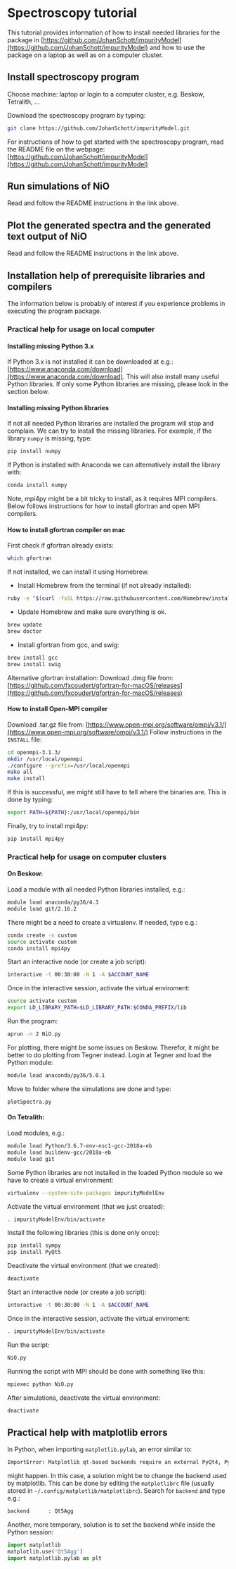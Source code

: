 # Spectroscopy tutorial
This tutorial provides information of how to install needed libraries for the package in [https://github.com/JohanSchott/impurityModel](https://github.com/JohanSchott/impurityModel) and how to use the package on a laptop as well as on a computer cluster.

## Install spectroscopy program
Choose machine: laptop or login to a computer cluster, e.g. Beskow, Tetralith, …

Download the spectroscopy program by typing:
```bash
git clone https://github.com/JohanSchott/impurityModel.git
```
For instructions of how to get started with the spectroscopy program, read the README file on the webpage: 
[https://github.com/JohanSchott/impurityModel](https://github.com/JohanSchott/impurityModel)

## Run simulations of NiO
Read and follow the README instructions in the link above.

## Plot the generated spectra and the generated text output of NiO
Read and follow the README instructions in the link above.

## Installation help of prerequisite libraries and compilers
The information below is probably of interest if you experience problems in executing the program package.

### Practical help for usage on local computer

#### Installing missing Python 3.x 
If Python 3.x is not installed it can be downloaded at e.g.: [https://www.anaconda.com/download](https://www.anaconda.com/download). 
This will also install many useful Python libraries. 
If only some Python libraries are missing, please look in the section below.

#### Installing missing Python libraries
If not all needed Python libraries are installed the program will stop and complain.
We can try to install the missing libraries.
For example, if the library `numpy` is missing, type:
```bash
pip install numpy
```
If Python is installed with Anaconda we can alternatively install the library with:
```bash
conda install numpy
```
Note, mpi4py might be a bit tricky to install, as it requires MPI compilers. 
Below follows instructions for how to install gfortran and open MPI compilers.

#### How to install gfortran compiler on mac
First check if gfortran already exists:
```bash
which gfortran
```
If not installed, we can install it using Homebrew.
- Install Homebrew from the terminal (if not already installed):
```bash
ruby -e "$(curl -fsSL https://raw.githubusercontent.com/Homebrew/install/master/install)"
```
- Update Homebrew and make sure everything is ok.
```bash
brew update
brew doctor
```
- Install gfortran from gcc, and swig:
```bash
brew install gcc
brew install swig
```
Alternative gfortran installation: Download .dmg file from:
[https://github.com/fxcoudert/gfortran-for-macOS/releases](https://github.com/fxcoudert/gfortran-for-macOS/releases)
  

#### How to install Open-MPI compiler
Download .tar.gz file from:
[https://www.open-mpi.org/software/ompi/v3.1/](https://www.open-mpi.org/software/ompi/v3.1/)
Follow instructions in the `INSTALL` file:
```bash
cd openmpi-3.1.3/
mkdir /usr/local/openmpi
./configure --prefix=/usr/local/openmpi
make all
make install
```
If this is successful, we might still have to tell where the binaries are.
This is done by typing:
```bash
export PATH=${PATH}:/usr/local/openmpi/bin
```
Finally, try to install mpi4py:
```bash
pip install mpi4py
```





### Practical help for usage on computer clusters
#### On Beskow:
Load a module with all needed Python libraries installed, e.g.:
```bash
module load anaconda/py36/4.3
module load git/2.16.2
```
There might be a need to create a virtualenv. If needed, type e.g.:
```bash
conda create -n custom
source activate custom
conda install mpi4py
```
Start an interactive node (or create a job script):
```bash
interactive -t 00:30:00 -N 1 -A $ACCOUNT_NAME
```
Once in the interactive session, activate the virtual enviroment:
```bash
source activate custom
export LD_LIBRARY_PATH=$LD_LIBRARY_PATH:$CONDA_PREFIX/lib
```
Run the program:
```bash
aprun -n 2 NiO.py 
```

For plotting, there might be some issues on Beskow. 
Therefor, it might be better to do plotting from Tegner instead. 
Login at Tegner and load the Python module:
```bash
module load anaconda/py36/5.0.1 
```
Move to folder where the simulations are done and type:
```
plotSpectra.py
```

#### On Tetralith:
Load modules, e.g.:
```bash
module load Python/3.6.7-env-nsc1-gcc-2018a-eb
module load buildenv-gcc/2018a-eb
module load git
```
Some Python libraries are not installed in the loaded Python module so we have to create a virtual environment:
```bash
virtualenv --system-site-packages impurityModelEnv
```
Activate the virtual environment (that we just created):
```bash
. impurityModelEnv/bin/activate
```
Install the following libraries (this is done only once):
```bash
pip install sympy
pip install PyQt5
```
Deactivate the virtual environment (that we created):
```bash
deactivate
```
Start an interactive node (or create a job script):
```bash
interactive -t 00:30:00 -N 1 -A $ACCOUNT_NAME
```
Once in the interactive session, activate the virtual enviroment:
```bash
. impurityModelEnv/bin/activate
```
Run the script:
```bash
NiO.py
```
Running the script with MPI should be done with something like this:
```bash
mpiexec python NiO.py
```
After simulations, deactivate the virtual environment:
```bash
deactivate 
```

## Practical help with matplotlib errors
In Python, when importing `matplotlib.pylab`, an error similar to:
```bash
ImportError: Matplotlib qt-based backends require an external PyQt4, PyQt5, PySide or PySide2 package to be installed, but it was not found.
```
might happen. In this case, a solution might be to change the backend used by matplotlib. This can be done by editing the `matplotlibrc` file (usually stored in `~/.config/matplotlib/matplotlibrc`). Search for `backend` and type e.g.:
```bash
backend      : Qt5Agg
```  
Another, more temporary, solution is to set the backend while inside the Python session:
```python
import matplotlib
matplotlib.use('Qt5Agg')
import matplotlib.pylab as plt
```

